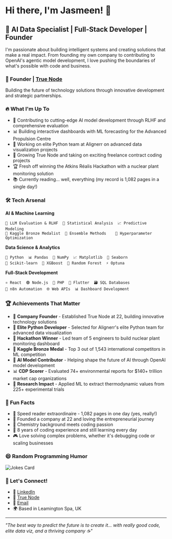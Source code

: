 # Hi there, I'm Jasmeen! 👋

## 🚀 AI Data Specialist | Full-Stack Developer | Founder

I'm passionate about building intelligent systems and creating solutions that make a real impact. From founding my own company to contributing to OpenAI's agentic model development, I love pushing the boundaries of what's possible with code and business.

### 🏢 Founder | [True Node](https://truenode.co.uk)
Building the future of technology solutions through innovative development and strategic partnerships.

### 🔥 What I'm Up To
- 🧠 Contributing to cutting-edge AI model development through RLHF and comprehensive evaluation
- 📊 Building interactive dashboards with ML forecasting for the Advanced Propulsion Centre
- 🐍 Working on elite Python team at Alignerr on advanced data visualization projects
- 🏢 Growing True Node and taking on exciting freelance contract coding projects
- 🏆 Fresh off winning the Atkins Réalis Hackathon with a nuclear plant monitoring solution
- 📚 Currently reading... well, everything (my record is 1,082 pages in a single day!)

### 🛠️ Tech Arsenal

**AI & Machine Learning**
```
🤖 LLM Evaluation & RLHF  🔬 Statistical Analysis  📈 Predictive Modeling
🏅 Kaggle Bronze Medalist  🧪 Ensemble Methods    🎯 Hyperparameter Optimization
```

**Data Science & Analytics**
```
🐍 Python  📊 Pandas  🔢 NumPy  📈 Matplotlib  🎨 Seaborn
🤖 Scikit-learn  🚀 XGBoost  🌳 Random Forest  ⚡ Optuna
```

**Full-Stack Development**
```
⚛️ React  🟢 Node.js  🐘 PHP  📱 Flutter  🗃️ SQL Databases
🔄 n8n Automation  🌐 Web APIs  📊 Dashboard Development
```

### 🏆 Achievements That Matter

- 🏢 **Company Founder** - Established True Node at 22, building innovative technology solutions
- 🐍 **Elite Python Developer** - Selected for Alignerr's elite Python team for advanced data visualization
- 🥇 **Hackathon Winner** - Led team of 5 engineers to build nuclear plant monitoring dashboard
- 🥉 **Kaggle Bronze Medal** - Top 3 out of 1,543 international competitors in ML competition
- 🎯 **AI Model Contributor** - Helping shape the future of AI through OpenAI model development
- 📊 **CDP Scorer** - Evaluated 74+ environmental reports for $140+ trillion market cap organizations
- 🧪 **Research Impact** - Applied ML to extract thermodynamic values from 225+ experimental trials

### 🌟 Fun Facts
- 📖 Speed reader extraordinaire - 1,082 pages in one day (yes, really!)
- 🏢 Founded a company at 22 and loving the entrepreneurial journey
- 🔬 Chemistry background meets coding passion
- 🌱 8 years of coding experience and still learning every day
- 🎮 Love solving complex problems, whether it's debugging code or scaling businesses

### 😄 Random Programming Humor

![Jokes Card](https://readme-jokes.vercel.app/api?hideBorder&theme=synthwave)

### 🤝 Let's Connect!

- 💼 [LinkedIn](https://www.linkedin.com/in/jasmeendahak/)
- 🏢 [True Node](https://truenode.co.uk)
- 📧 [Email](mailto:Jasmeendahak03@gmail.com)
- 🌍 Based in Leamington Spa, UK

---

*"The best way to predict the future is to create it... with really good code, elite data viz, and a thriving company ☕"*

